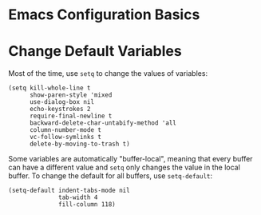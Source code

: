 Emacs Configuration Basics
======

# Change Default Variables

Most of the time, use `setq` to change the values of variables:
```emacs-lisp
(setq kill-whole-line t           
      show-paren-style 'mixed
      use-dialog-box nil
      echo-keystrokes 2
      require-final-newline t
      backward-delete-char-untabify-method 'all
      column-number-mode t
      vc-follow-symlinks t
      delete-by-moving-to-trash t)
```

Some variables are automatically "buffer-local", meaning that every buffer can have a different value and `setq` only changes the value in the local buffer. To change the default for all buffers, use `setq-default`:
```emacs-lisp
(setq-default indent-tabs-mode nil
              tab-width 4
              fill-column 118)
```
